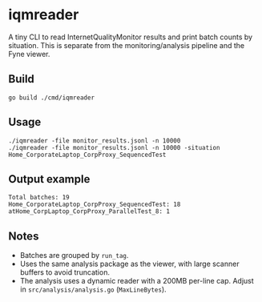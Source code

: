 # iqmreader

A tiny CLI to read InternetQualityMonitor results and print batch counts by situation. This is separate from the monitoring/analysis pipeline and the Fyne viewer.

## Build

```
go build ./cmd/iqmreader
```

## Usage

```
./iqmreader -file monitor_results.jsonl -n 10000
./iqmreader -file monitor_results.jsonl -n 10000 -situation Home_CorporateLaptop_CorpProxy_SequencedTest
```

## Output example

```
Total batches: 19
Home_CorporateLaptop_CorpProxy_SequencedTest: 18
atHome_CorpLaptop_CorpProxy_ParallelTest_8: 1
```

## Notes
- Batches are grouped by `run_tag`.
- Uses the same analysis package as the viewer, with large scanner buffers to avoid truncation.
 - The analysis uses a dynamic reader with a 200MB per-line cap. Adjust in `src/analysis/analysis.go` (`MaxLineBytes`).
